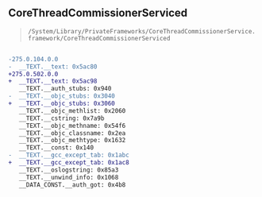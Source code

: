 ## CoreThreadCommissionerServiced

> `/System/Library/PrivateFrameworks/CoreThreadCommissionerService.framework/CoreThreadCommissionerServiced`

```diff

-275.0.104.0.0
-  __TEXT.__text: 0x5ac80
+275.0.502.0.0
+  __TEXT.__text: 0x5ac98
   __TEXT.__auth_stubs: 0x940
-  __TEXT.__objc_stubs: 0x3040
+  __TEXT.__objc_stubs: 0x3060
   __TEXT.__objc_methlist: 0x2060
   __TEXT.__cstring: 0x7a9b
   __TEXT.__objc_methname: 0x54f6
   __TEXT.__objc_classname: 0x2ea
   __TEXT.__objc_methtype: 0x1632
   __TEXT.__const: 0x140
-  __TEXT.__gcc_except_tab: 0x1abc
+  __TEXT.__gcc_except_tab: 0x1ac8
   __TEXT.__oslogstring: 0x85a3
   __TEXT.__unwind_info: 0x1068
   __DATA_CONST.__auth_got: 0x4b8

```
